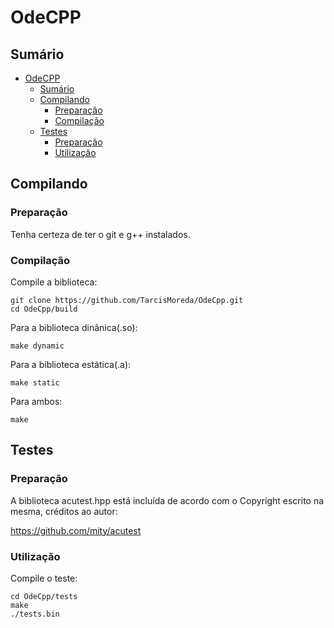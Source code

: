 # OdeCPP
## Sumário
- [OdeCPP](#odecpp)
	- [Sumário](#sumário)
	- [Compilando](#compilando)
		- [Preparação](#preparação)
		- [Compilação](#compilação)
	- [Testes](#testes)
		- [Preparação](#preparação-1)
		- [Utilização](#utilização)

## Compilando
### Preparação
Tenha certeza de ter o git e g++ instalados.

### Compilação
Compile a biblioteca:
```
git clone https://github.com/TarcisMoreda/OdeCpp.git
cd OdeCpp/build
```
Para a biblioteca dinânica(.so):
```
make dynamic
```
Para a biblioteca estática(.a):
```
make static
```
Para ambos:
```
make
```

## Testes
### Preparação
A biblioteca acutest.hpp está incluída de acordo com o Copyright escrito na mesma, créditos ao autor:

https://github.com/mity/acutest

### Utilização
Compile o teste:
```
cd OdeCpp/tests
make
./tests.bin
```